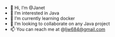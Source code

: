 - 👋 Hi, I’m @Janet
- 👀 I’m interested in Java
- 🌱 I’m currently learning docker
- 💞️ I’m looking to collaborate on any Java project
- 📫 You can reach me at @ljw684@gmail.com

<!---
ljw6834/ljw6834 is a ✨ special ✨ repository because its `README.md` (this file) appears on your GitHub profile.
You can click the Preview link to take a look at your changes.
--->
